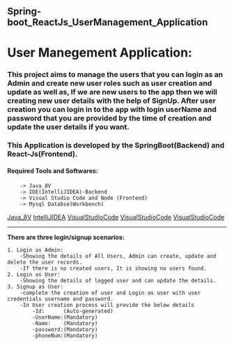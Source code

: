 ## Spring-boot_ReactJs_UserManagement_Application
# User Manegement Application: 
### This project aims to manage the users that you can login as an Admin and create new user roles such as user creation and update as well as, If we are new users to the app then we will creating new user details with the help of SignUp. After user creation you can login in to the app with login userName and password that you are provided by the time of creation and update the user details if you want.
### This Application is developed by the SpringBoot(Backend) and React-Js(Frontend).


#### Required Tools and Softwares:
        -> Java_8V
        -> IDE(IntelliJIDEA)-Backend
        -> Visual Studio Code and Node (Frontend)
        -> Mysql Databse(Workbench)
        
[Java_8V](https://www.oracle.com/java/technologies/downloads"download")
[IntelliJIDEA](https://www.jetbrains.com/idea/download"download")
[VisualStudioCode](https://https://code.visualstudio.com/download"download")
[VisualStudioCode](https://https://code.visualstudio.com/download"download")
[VisualStudioCode](https://https://dev.mysql.com/downloads/workbench"download")

___________________________________________________________________
        



**There are three login/signup scenarios:**

    1. Login as Admin:
        -Showing the details of All Users, Admin can create, update and delete the user records.
        -If there is no created users, It is showing no users found.
    2. Login as User:
        -Showing the details of logged user and can update the details.
    3. Signup as User:
        -complete the creation of user and Login as user with user credentials username and password.
        -In User creation process will provide the below details
            -Id:      (Auto-generated)
            -UserName:(Mandatory)
            -Name:    (Mandatory)
            -password:(Mandatory)
            -phoneNum:(Mandatory)


